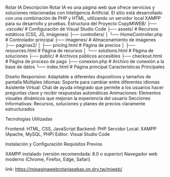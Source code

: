 Rotar IA
Descripción
Rotar IA es una página web que ofrece servicios y soluciones relacionadas con Inteligencia Artificial. El sitio está desarrollado con una combinación de PHP y HTML, utilizando un servidor local XAMPP para su desarrollo y pruebas.
Estructura del Proyecto
CopyMIWEB/
├── .vscode/              # Configuración de Visual Studio Code
├── assets/               # Recursos estáticos (CSS, JS, imágenes)
├── controllers/
│   └── HomeController.php # Controlador principal
├── imagenes/             # Almacenamiento de imágenes
├── paginas2/
│   ├── pricing.html      # Página de precios
│   ├── resources.html    # Página de recursos
│   └── solutions.html    # Página de soluciones
├── public/               # Archivos públicos accesibles
├── checkout.html         # Página de proceso de pago
├── conexion.php          # Archivo de conexión a la base de datos
└── index.html            # Página principal
Características Principales

Diseño Responsivo: Adaptable a diferentes dispositivos y tamaños de pantalla
Múltiples Idiomas: Soporte para cambiar entre diferentes idiomas
Asistente Virtual: Chat de ayuda integrado que permite a los usuarios hacer preguntas clave y recibir respuestas automáticas
Animaciones: Elementos visuales dinámicos que mejoran la experiencia del usuario
Secciones Informativas: Recursos, soluciones y planes de precios claramente estructurados

Tecnologías Utilizadas

Frontend: HTML, CSS, JavaScript
Backend: PHP
Servidor Local: XAMPP (Apache, MySQL, PHP)
Editor: Visual Studio Code

Instalación y Configuración
Requisitos Previos

XAMPP instalado (versión recomendada: 8.0 o superior)
Navegador web moderno (Chrome, Firefox, Edge, Safari)



link: https://mipaginawebrotariasebas.on.drv.tw/miweb/
